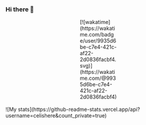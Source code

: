 ### Hi there 👋
<div id="wakatime" style="margin: 0 auto; width: 100px;">[![wakatime](https://wakatime.com/badge/user/9935d6be-c7e4-421c-af22-2d0836facbf4.svg)](https://wakatime.com/@9935d6be-c7e4-421c-af22-2d0836facbf4)
</div>
<br>
![My stats](https://github-readme-stats.vercel.app/api?username=celishere&count_private=true)
